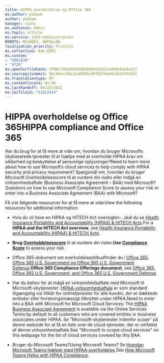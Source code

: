 ```yaml
---
title: HIPPA overholdelse og Office 365
ms.author: pebaum
author: pebaum
manager: scotv
ms.audience: Admin
ms.topic: article
ms.service: o365-administration
ROBOTS: NOINDEX, NOFOLLOW
localization_priority: Priority
ms.collection: Adm_O365
ms.custom:
- "9002430"
- "4720"
ms.openlocfilehash: 3f98c725e2624ddb584dc62321ce48de41e4a127
ms.sourcegitcommit: 8bc60ec34bc1e40685e3976576e04a2623f63a7c
ms.translationtype: MT
ms.contentlocale: da-DK
ms.lasthandoff: 04/15/2021
ms.locfileid: "51811414"
---
```

# <a name="hippa-compliance-and-office-365"></a><span data-ttu-id="050f7-102">HIPPA overholdelse og Office 365</span><span class="sxs-lookup"><span data-stu-id="050f7-102">HIPPA compliance and Office 365</span></span>

<span data-ttu-id="050f7-103">Har du brug for at få mere at vide om, hvordan du bruger Microsofts skybaserede tjenester til at hjælpe med at overholde HIPAA krav om sikkerhed og beskyttelse af personlige oplysninger?</span><span class="sxs-lookup"><span data-stu-id="050f7-103">Need to learn more about how to use Microsoft’s cloud services to help comply with HIPAA security and privacy requirement?</span></span>  <span data-ttu-id="050f7-104">Spørgsmål om, hvordan du bruger Microsoft Overholdelsesscore til at vurdere din risiko eller indgå en virksomhedsaftale (Business Associate Agreement – BAA) med Microsoft?</span><span class="sxs-lookup"><span data-stu-id="050f7-104">Questions on how to use Microsoft Compliance Score to assess your risk or enter into a Business Associate Agreement (BAA) with Microsoft?</span></span>  

<span data-ttu-id="050f7-105">Få vist følgende ressourcer for at få mere at vide:</span><span class="sxs-lookup"><span data-stu-id="050f7-105">View the following resources for additional information:</span></span>

- <span data-ttu-id="050f7-106">Hvis du vil have en HIPAA og HITECH Act-oversigten-, skal du se [Health Insurance Portability and Accountability (HIPAA) & HITECH Acts](https://docs.microsoft.com/microsoft-365/compliance/offering-hipaa-hitech?view=o365-worldwide).</span><span class="sxs-lookup"><span data-stu-id="050f7-106">For a **HIPAA and the HITECH Act overview**, see [Health Insurance Portability and Accountability (HIPAA) & HITECH Acts](https://docs.microsoft.com/microsoft-365/compliance/offering-hipaa-hitech?view=o365-worldwide).</span></span>

- <span data-ttu-id="050f7-107">**Brug [Overholdelsesscore](https://docs.microsoft.com/microsoft-365/compliance/offering-hipaa-hitech?view=o365-worldwide#use-microsoft-compliance-score-to-assess-your-risk)** til at vurdere din risiko.</span><span class="sxs-lookup"><span data-stu-id="050f7-107">**Use [Compliance Score](https://docs.microsoft.com/microsoft-365/compliance/offering-hipaa-hitech?view=o365-worldwide#use-microsoft-compliance-score-to-assess-your-risk)** to assess your risk.</span></span>

- <span data-ttu-id="050f7-108">Office 365-dokument om overholdelsestilbudfinder du i [Office 365, Office 365 U.S. Government og Office 365 U.S. Government Defense](https://go.microsoft.com/fwlink/p/?LinkID=2077751).</span><span class="sxs-lookup"><span data-stu-id="050f7-108">**Office 365 Compliance Offerings document**, see [Office 365, Office 365 U.S. Government, and Office 365 U.S. Government Defense](https://go.microsoft.com/fwlink/p/?LinkID=2077751).</span></span>

- <span data-ttu-id="050f7-109">Har du behov for at indgå en virksomhedsaftale med Microsoft til Microsoft-skytjenester: [HIPAA-virksomhedsaftale](https://aka.ms/BAA) er som standard tilgængelig via Vilkår for onlinetjenester for alle kunder, der er dækkede entiteter eller forretningsmæssigt tilknyttet under HIPAA.</span><span class="sxs-lookup"><span data-stu-id="050f7-109">Need to enter into a BAA with Microsoft for Microsoft Cloud Services: The [HIPAA Business Associate Agreement](https://aka.ms/BAA) is available via the Online Services Terms by default to all customers who are covered entities or business associates under HIPAA.</span></span> <span data-ttu-id="050f7-110">Se "Microsoft-skytjenester indenfor scope" på denne webside for at få en liste over de cloud-tjenester, der er omfattet af denne virksomhedsaftale.</span><span class="sxs-lookup"><span data-stu-id="050f7-110">See "Microsoft in-scope cloud services" on this webpage for the list of cloud services covered by this BAA.</span></span>

- <span data-ttu-id="050f7-111">Bruger du Microsoft Teams?</span><span class="sxs-lookup"><span data-stu-id="050f7-111">Using Microsoft Teams?</span></span> <span data-ttu-id="050f7-112">Se [Hvordan Microsoft Teams hjælper med HIPAA-overholdelse](https://www.microsoft.com/microsoft-365/blog/2019/04/30/white-paper-microsoft-teams-healthcare-providers-hipaa-compliance/).</span><span class="sxs-lookup"><span data-stu-id="050f7-112">See [How Microsoft Teams Helps with HIPAA Compliance](https://www.microsoft.com/microsoft-365/blog/2019/04/30/white-paper-microsoft-teams-healthcare-providers-hipaa-compliance/).</span></span>
